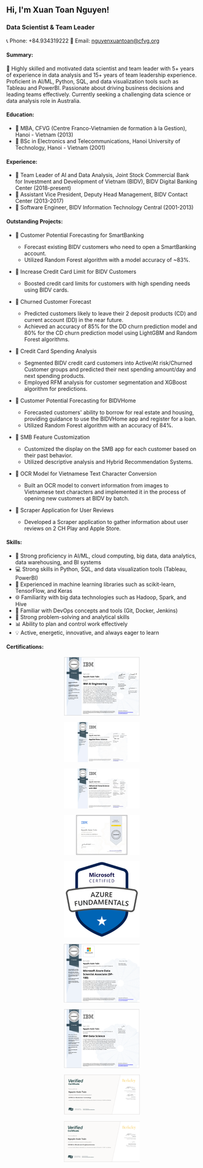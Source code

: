 ## Hi, I'm Xuan Toan Nguyen!

### Data Scientist & Team Leader
📞 Phone: +84.934319222
📧 Email: nguyenxuantoan@cfvg.org

#### Summary:
🚀 Highly skilled and motivated data scientist and team leader with 5+ years of experience in data analysis and 15+ years of team leadership experience. Proficient in AI/ML, Python, SQL, and data visualization tools such as Tableau and PowerBI. Passionate about driving business decisions and leading teams effectively. Currently seeking a challenging data science or data analysis role in Australia.

#### Education:
- 💼 MBA, CFVG (Centre Franco-Vietnamien de formation à la Gestion), Hanoi - Vietnam (2013)
- 💼 BSc in Electronics and Telecommunications, Hanoi University of Technology, Hanoi - Vietnam (2001)

#### Experience:
- 💼 Team Leader of AI and Data Analysis, Joint Stock Commercial Bank for Investment and Development of Vietnam (BIDV), BIDV Digital Banking Center (2018-present)
- 💼 Assistant Vice President, Deputy Head Management, BIDV Contact Center (2013-2017)
- 💼 Software Engineer, BIDV Information Technology Central (2001-2013)

#### Outstanding Projects:
- 🌟 Customer Potential Forecasting for SmartBanking
   - Forecast existing BIDV customers who need to open a SmartBanking account.
   - Utilized Random Forest algorithm with a model accuracy of ~83%.

- 🌟 Increase Credit Card Limit for BIDV Customers
   - Boosted credit card limits for customers with high spending needs using BIDV cards.

- 🌟 Churned Customer Forecast
   - Predicted customers likely to leave their 2 deposit products (CD) and current account (DD) in the near future.
   - Achieved an accuracy of 85% for the DD churn prediction model and 80% for the CD churn prediction model using LightGBM and Random Forest algorithms.

- 🌟 Credit Card Spending Analysis
   - Segmented BIDV credit card customers into Active/At risk/Churned Customer groups and predicted their next spending amount/day and next spending products.
   - Employed RFM analysis for customer segmentation and XGBoost algorithm for predictions.

- 🌟 Customer Potential Forecasting for BIDVHome
   - Forecasted customers' ability to borrow for real estate and housing, providing guidance to use the BIDVHome app and register for a loan.
   - Utilized Random Forest algorithm with an accuracy of 84%.

- 🌟 SMB Feature Customization
   - Customized the display on the SMB app for each customer based on their past behavior.
   - Utilized descriptive analysis and Hybrid Recommendation Systems.

- 🌟 OCR Model for Vietnamese Text Character Conversion
   - Built an OCR model to convert information from images to Vietnamese text characters and implemented it in the process of opening new customers at BIDV by batch.

- 🌟 Scraper Application for User Reviews
   - Developed a Scraper application to gather information about user reviews on 2 CH Play and Apple Store.

#### Skills:
- 🔬 Strong proficiency in AI/ML, cloud computing, big data, data analytics, data warehousing, and BI systems
- 💻 Strong skills in Python, SQL, and data visualization tools (Tableau, PowerBI)
- 🤖 Experienced in machine learning libraries such as scikit-learn, TensorFlow, and Keras
- 🌐 Familiarity with big data technologies such as Hadoop, Spark, and Hive
- 🚀 Familiar with DevOps concepts and tools (Git, Docker, Jenkins)
- 🧠 Strong problem-solving and analytical skills
- 📊 Ability to plan and control work effectively
- 💡 Active, energetic, innovative, and always eager to learn

#### Certifications:
<div style="text-align:center">
   <img src="/assets/images/certifications/IBM_AI_Engineering.png" alt="IBM AI Engineering Professional Certificate" width="200"><br> 
   
   <img src="/assets/images/certifications/Applied-DS.jpeg" alt="IBM Applied Data Science Certificate" width="200"><br>
   
   <img src="/assets/images/certifications/Coursera_Advanced_DS_IBM.jpeg" alt="IBM Advanced Data Science Certificate" width="200"><br>
   
   <img src="/assets/images/certifications/Deep_Neural_Network_with_Pytorch.jpeg" alt="DeepNeural Network with Pytorch Certificate" width="200"><br>
   
   <img src="/assets/images/certifications/AZ_900.png" alt="Microsoft Azure Fundamentals (AZ-900)" width="200"><br>
   
   <img src="/assets/images/certifications/DP_100.png" alt="Coursera Microsoft Azure Data Scientist Associate (DP-100)" width="200"><br>    
   
   <img src="/assets/images/certifications/IBM_Data_Science.png" alt="IBM Data Science Professional Certificate" width="200"><br>
   
   <img src="/assets/images/certifications/Blockchain_Technology.png" alt="EdX Verified Certificates for Blockchain Technology" width="200"><br>
   
   <img src="/assets/images/certifications/Bitcoin_and_Cryptocurrency.png" alt="EdX Verified Certificates for Bitcoin and Cryptocurrencies" width="200"><br>
</div>
